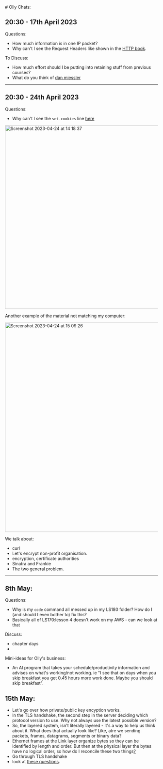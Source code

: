 # Olly Chats:

## 20:30 - 17th April 2023 

Questions:

- How much information is in one IP packet?
- Why can't I see the Request Headers like shown in the [HTTP book](https://launchschool.com/books/http/read/statefulness).

To Discuss:

- How much effort should I be putting into retaining stuff from previous courses?
- What do you think of [dan miessler](https://danielmiessler.com/blog/the-dangers-of-abruptly-destroying-meaning-structures/)
-----------------
## 20:30 - 24th April 2023

Questions:

- Why can't I see the `set-cookies` line [here](https://www.brightonandhovealbion.com/)

<img width="606" alt="Screenshot 2023-04-24 at 14 18 37" src="https://user-images.githubusercontent.com/78854926/234008160-36d2024b-fc19-4584-9162-8d655a1482a2.png">

Another example of the material not matching my computer:

<img width="691" alt="Screenshot 2023-04-24 at 15 09 26" src="https://user-images.githubusercontent.com/78854926/234021881-befdcdff-c10a-49fc-8b54-648cafc7a77a.png">


We talk about:

- curl
- Let's encrypt non-profit organisation.
- encryption, certificate authorities
- Sinatra and Frankie
- The two general problem.
-----------------
## 8th May:

Questions:

- Why is my `code` command all messed up in my LS180 folder? How do I (and should I even bother to) fix this?
- Basically all of LS170:lesson 4 doesn't work on my AWS - can we look at that

Discuss:

- chapter days
- 

Mini-ideas for Olly's business:

- An AI program that takes your schedule/productivity information and advises on what's working/not working. ie "I see that on days when you skip breakfast you get 0.45 hours more work done. Maybe you should skip breakfast".

## 15th May:

- Let's go over how private/public key encyption works.
- In the TLS handshake, the second step in the server deciding which protocol version to use. Why not always use the latest possible version?
- So, the layered system, isn't literally layered - it's a way to help us think about it. What does that actually look like? Like, atre we sending packets, frames, datagrams, segments or binary data?
- Ethernet frames at the Link layer organize bytes so they can be identified by length and order. But then at the physical layer the bytes have no logical order, so how do I reconcile these two things[?](https://launchschool.com/lessons/4af196b9/assignments/81df3782)
- Go through TLS handshake
- look at [these questions](https://github.com/SandyRodger/LS170-171/edit/main/assessment/120_spot_wiki_questions.md).


